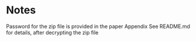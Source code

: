 # Notes
Password for the zip file is provided in the paper Appendix
See README.md for details, after decrypting the zip file
